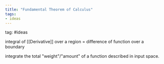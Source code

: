 ```yaml
---
title: "Fundamental Theorem of Calculus"
tags:
- ideas 
---
```


tag: #ideas

integral of [[Derivative]] over a region = difference of function over a boundary

integrate the total "weight"/"amount" of a function described in input space.
